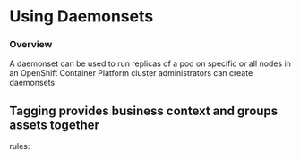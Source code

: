 # Using Daemonsets

### Overview
A daemonset can be used to run replicas of a pod on specific or all
nodes in an OpenShift Container Platform cluster administrators can create daemonsets




Tagging provides business context and 
groups assets together
-------------------------------------
rules:

